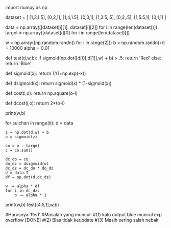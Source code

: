 import numpy as np

dataset = [
    [1,3,1.5],
    [0,2,1],
    [1,4,1.5],
    [0,3,1],
    [1,3.5,.5],
    [0,2,.5],
    [1,5.5,1],
    [0,1,1]
]

data = np.array([[dataset[i][1], dataset[i][2]] for i in range(len(dataset))])
target = np.array([dataset[i][0] for i in range(len(dataset))])

w = np.array([np.random.randn() for i in range(2)])
b = np.random.randn()
it = 10000
alpha = 0.01

def test(d,w,b):
    if sigmoid(np.dot([d[0],d[1]],w) + b) > .5:
        return 'Red'
    else:
        return 'Blue'

def sigmoid(x):
    return 1/(1+np.exp(-x))

def dsigmoid(x):
    return sigmoid(x) * (1-sigmoid(x))

def cost(i,o):
    return np.square(o-i)

def dcost(i,o):
    return 2*(o-i)
    
print(w,b)

for suichan in range(it):
    d = data

    z = np.dot(d,w) + b
    o = sigmoid(z)
    
    co = o - target
    c = co.sum()

    dc_do = co
    do_dz = dsigmoid(o)
    dc_dz = dc_do * do_dz
    d = data.T
    df = np.dot(d,dc_dz)

    w -= alpha * df
    for i in dc_dz:
        b -= alpha * i

print(w,b)
test([4.5,1],w,b) 

#Harusnya 'Red'
#Masalah yang muncul: 
#(1) kalo output blue muncul exp overflow [DONE]
#(2) Bias tidak keupdate
#(3) Masih sering salah nebak
